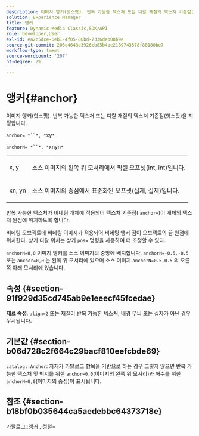 ```yaml
---
description: 이미지 앵커(핫스팟). 반복 가능한 텍스쳐 또는 디칼 재질의 텍스쳐 기준점(핫스팟)을 지정합니다.
solution: Experience Manager
title: 앵커
feature: Dynamic Media Classic,SDK/API
role: Developer,User
exl-id: ea2c5dce-6eb1-4f05-80bd-7336deb08b9e
source-git-commit: 206e4643e3926cb85b4be2189743578f88180be7
workflow-type: tm+mt
source-wordcount: '207'
ht-degree: 2%

---
```


# 앵커{#anchor}

이미지 앵커(핫스팟). 반복 가능한 텍스쳐 또는 디칼 재질의 텍스쳐 기준점(핫스팟)을 지정합니다.

`anchor= *``*, *`xy`*`

`anchorN= *``*, *`xnyn`*`

<table id="simpletable_1D8E91D8424A424787C4D20C9B040115"> 
 <tr class="strow"> 
  <td class="stentry"> <p><span class="varname"> x</span>,  <span class="varname"> y</span> </p></td> 
  <td class="stentry"> <p>소스 이미지의 왼쪽 위 모서리에서 픽셀 오프셋(int, int)입니다. </p></td> 
 </tr> 
 <tr class="strow"> 
  <td class="stentry"> <p><span class="varname"> xn</span>,  <span class="varname"> yn</span> </p></td> 
  <td class="stentry"> <p>소스 이미지의 중심에서 표준화된 오프셋(실제, 실제)입니다. </p></td> 
 </tr> 
</table>

반복 가능한 텍스처가 비네팅 개체에 적용되어 텍스처 기준점( `anchor=`)이 개체의 텍스처 원점에 위치하도록 합니다.

비네팅 오브젝트에 비네팅 이미지가 적용되어 비네팅 앵커 점이 오브젝트의 끝 원점에 위치한다. 상기 디칼 위치는 상기 `pos=` 명령을 사용하여 더 조정할 수 있다.

`anchorN=0,0` 이미지 앵커를 소스 이미지의 중앙에 배치합니다. `anchorN=-0.5,-0.5` 또는 `anchor=0,0` 는 왼쪽 위 모서리에 있으며 소스 이미지 `anchorN=0.5,0.5` 의 오른쪽 아래 모서리에 있습니다.

## 속성 {#section-91f929d35cd745ab9e1eeecf45fcedae}

**재료 속성**. `align=2` 또는 재질이 반복 가능한 텍스처, 배경 무늬 또는 십자가 아닌 경우 무시됩니다.

## 기본값 {#section-b06d728c2f664c29bacf810eefcbde69}

`catalog::Anchor`: 자재가 카탈로그 항목을 기반으로 하는 경우 그렇지 않으면 반복 가능한 텍스처 및 벽지를 위한 `anchor=0,0`(이미지의 왼쪽 위 모서리)과 해수를 위한 `anchorN=0,0`(이미지의 중심)이 표시됩니다.

## 참조 {#section-b18bf0b035644ca5aedebbc64373718e}

[카탈로그::앵커](../../../../../ir-api/material-cat/image-rendering-api-ref/c-ir-material-catalog/c-ir-material-data-reference/r-ir-cat-anchor.md#reference-d9b1d49db1fc440686f64b84453297ab) ,  [정렬=](../../../../../ir-api/http-protocol/image-rendering-api-ref/c-ir-http-protocol-ref/c-ir-http-protocol-command-reference/r-ir-align.md#reference-4d63baa522ce42f9b15167ba34c5c6a7)

